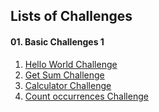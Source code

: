 ## Lists of Challenges

#### 01. Basic Challenges 1

1. [Hello World Challenge](./1-basic-challanges/1-hello-world/readme.md)
2. [Get Sum Challenge](./1-basic-challanges/2-get-sum/readme.md)
3. [Calculator Challenge](./1-basic-challanges/3-calculator/readme.md)
4. [Count occurrences Challenge](./1-basic-challanges/4-count-occurrences/readme.md)
